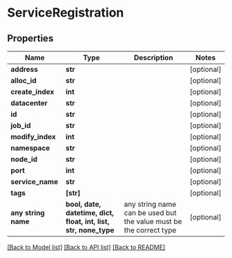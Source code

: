 # ServiceRegistration


## Properties
Name | Type | Description | Notes
------------ | ------------- | ------------- | -------------
**address** | **str** |  | [optional] 
**alloc_id** | **str** |  | [optional] 
**create_index** | **int** |  | [optional] 
**datacenter** | **str** |  | [optional] 
**id** | **str** |  | [optional] 
**job_id** | **str** |  | [optional] 
**modify_index** | **int** |  | [optional] 
**namespace** | **str** |  | [optional] 
**node_id** | **str** |  | [optional] 
**port** | **int** |  | [optional] 
**service_name** | **str** |  | [optional] 
**tags** | **[str]** |  | [optional] 
**any string name** | **bool, date, datetime, dict, float, int, list, str, none_type** | any string name can be used but the value must be the correct type | [optional]

[[Back to Model list]](../README.md#documentation-for-models) [[Back to API list]](../README.md#documentation-for-api-endpoints) [[Back to README]](../README.md)


